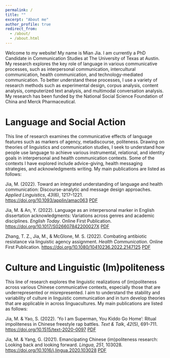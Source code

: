 ```yaml
---
permalink: /
title: ""
excerpt: "About me"
author_profile: true
redirect_from: 
  - /about/
  - /about.html
---
```


Welcome to my website! My name is Mian Jia. I am currently a PhD Candidate in Communication Studies at The University of Texas at Austin. My research explores the key role of language in various communicative processes, such as interpersonal communication, intercultural communication, health communication, and technology-mediated communication. To better understand these processes, I use a variety of research methods such as experimental design, corpus analysis, content analysis, computerized text analysis, and multimodal conversation analysis. My research has been funded by the National Social Science Foundation of China and Merck Pharmaceutical.

Language and Social Action
======

This line of research examines the communicative effects of language features such as markers of agency, metadiscourse, politeness. Drawing on theories of linguistics and communication studies, I seek to understand how people use language to achieve various instrumental, relational, and identity goals in interpersonal and health communication contexts. Some of the contexts I have explored include advice-giving, health messaging strategies, and acknowledgments writing. My main publications are listed as follows:

Jia, M. (2022). Toward an integrated understanding of language and health communication: Discourse-analytic and message design approaches. _Applied Linguistics_, _43_(6), 1217–1221. https://doi.org/10.1093/applin/amac063 [PDF](https://jamesmianjia.github.io/files/Jia_2022_AL.pdf)

Jia, M. & An, Y. (2022). Language as an interpersonal marker in English dissertation acknowledgments: Variations across genres and academic disciplines. _English Today_. Online First Publication. https://doi.org/10.1017/S026607842200027X [PDF](https://jamesmianjia.github.io/files/Jia_An_ET.pdf)

Zhang, T. Z., Jia, M., & McGlone, M. S. (2022). Combating antibiotic resistance via linguistic agency assignment. _Health Communication_. Online First Publication. https://doi.org/10.1080/10410236.2022.2147125 [PDF](https://jamesmianjia.github.io/files/Zhang_Jia_McGlone_HC.pdf)

Culture and Linguistic (Im)politeness
======

This line of research explores the linguistic realizations of (im)politeness across various Chinese communicative contexts, especially those that are underrepresented or misrepresented. I aim to understand the stability and variability of culture in linguistic communication and in turn develop theories that are applicable in across linguacultures. My main publications are listed as follows:

Jia, M. & Yao, S. (2022). ‘Yo I am Superman, You Kiddo Go Home’: Ritual impoliteness in Chinese freestyle rap battles. _Text & Talk_, _42_(5), 691–711. https://doi.org/10.1515/text-2020-0097 [PDF](https://jamesmianjia.github.io/files/Jia_Yao_2022_TT.pdf)

Jia, M. & Yang, G. (2021). Emancipating Chinese (im)politeness research: Looking back and looking forward. _Lingua_, _251_, 103028. https://doi.org/10.1016/j.lingua.2020.103028 [PDF](https://jamesmianjia.github.io/files/Jia_Yang_2021_Lingua.pdf)


